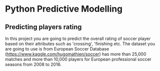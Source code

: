 # Python Predictive Modelling

## Predicting players rating

In this project you are going to predict the overall rating of soccer player based on their attributes
such as 'crossing', 'finishing etc.
The dataset you are going to use is from European Soccer Database
(https://www.kaggle.com/hugomathien/soccer) has more than 25,000 matches and more than
10,000 players for European professional soccer seasons from 2008 to 2016.
